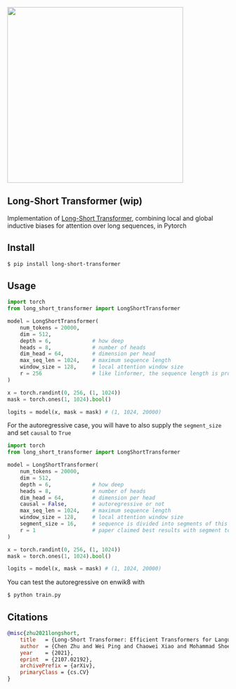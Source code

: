<img src="./long-short.png" width="400px"></img>

## Long-Short Transformer (wip)

Implementation of <a href="https://arxiv.org/abs/2107.02192">Long-Short Transformer</a>, combining local and global inductive biases for attention over long sequences, in Pytorch

## Install

```bash
$ pip install long-short-transformer
```

## Usage

```python
import torch
from long_short_transformer import LongShortTransformer

model = LongShortTransformer(
    num_tokens = 20000,
    dim = 512,
    depth = 6,             # how deep
    heads = 8,             # number of heads
    dim_head = 64,         # dimension per head
    max_seq_len = 1024,    # maximum sequence length
    window_size = 128,     # local attention window size
    r = 256                # like linformer, the sequence length is projected down to this value to avoid the quadratic, where r << n (seq len)
)

x = torch.randint(0, 256, (1, 1024))
mask = torch.ones(1, 1024).bool()

logits = model(x, mask = mask) # (1, 1024, 20000)
```

For the autoregressive case, you will have to also supply the `segment_size` and set `causal` to `True`

```python
import torch
from long_short_transformer import LongShortTransformer

model = LongShortTransformer(
    num_tokens = 20000,
    dim = 512,
    depth = 6,             # how deep
    heads = 8,             # number of heads
    dim_head = 64,         # dimension per head
    causal = False,        # autoregressive or not
    max_seq_len = 1024,    # maximum sequence length
    window_size = 128,     # local attention window size
    segment_size = 16,     # sequence is divided into segments of this size, to be projected down to r
    r = 1                  # paper claimed best results with segment to r of 16:1
)

x = torch.randint(0, 256, (1, 1024))
mask = torch.ones(1, 1024).bool()

logits = model(x, mask = mask) # (1, 1024, 20000)
```

You can test the autoregressive on enwik8 with

```bash
$ python train.py
```

## Citations

```bibtex
@misc{zhu2021longshort,
    title   = {Long-Short Transformer: Efficient Transformers for Language and Vision}, 
    author  = {Chen Zhu and Wei Ping and Chaowei Xiao and Mohammad Shoeybi and Tom Goldstein and Anima Anandkumar and Bryan Catanzaro},
    year    = {2021},
    eprint  = {2107.02192},
    archivePrefix = {arXiv},
    primaryClass = {cs.CV}
}
```
